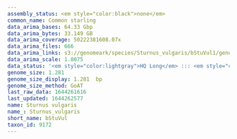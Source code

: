 ```yaml
---
assembly_status: <em style="color:black">none</em>
common_name: Common starling
data_arima_bases: 64.33 Gbp
data_arima_bytes: 33.149 GB
data_arima_coverage: 50222381608.07x
data_arima_files: 666
data_arima_links: s3://genomeark/species/Sturnus_vulgaris/bStuVul1/genomic_data/arima/<br>
data_arima_scale: 1.8075
data_status: '<em style="color:lightgray">HQ Long</em> ::: <em style="color:lightgray">Long</em> ::: <em style="color:forestgreen">Short</em> ::: <em style="color:lightgray">Phasing</em> ::: <em style="color:forestgreen">Scaffolding</em>'
genome_size: 1.281
genome_size_display: 1.281  bp
genome_size_method: GoAT
last_raw_data: 1644261616
last_updated: 1644262577
name: Sturnus vulgaris
name_: Sturnus_vulgaris
short_name: bStuVul
taxon_id: 9172
---
```

